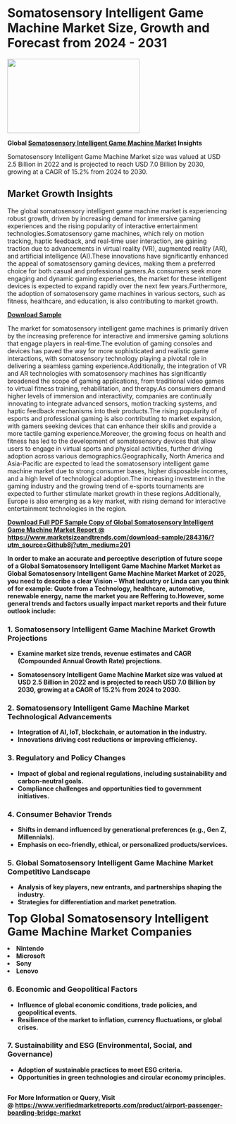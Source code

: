 <H1>Somatosensory Intelligent Game Machine Market Size, Growth and Forecast from 2024 - 2031</H1><img class="aligncenter size-medium wp-image-584254" src="https://thirdeyenews.in/wp-content/uploads/2024/09/Global-Market-Research-300x168.jpeg" alt="" width="300" height="168" /><p><strong>Global&nbsp;<a href="https://www.marketsizeandtrends.com/download-sample/284316/?utm_source=Github8j?utm_medium=201">Somatosensory Intelligent Game Machine Market</a> Insights</strong></p><p>Somatosensory Intelligent Game Machine Market size was valued at USD 2.5 Billion in 2022 and is projected to reach USD 7.0 Billion by 2030, growing at a CAGR of 15.2% from 2024 to 2030.</p><p><h2>Market Growth Insights</h2> <p>The global somatosensory intelligent game machine market is experiencing robust growth, driven by increasing demand for immersive gaming experiences and the rising popularity of interactive entertainment technologies.Somatosensory game machines, which rely on motion tracking, haptic feedback, and real-time user interaction, are gaining traction due to advancements in virtual reality (VR), augmented reality (AR), and artificial intelligence (AI).These innovations have significantly enhanced the appeal of somatosensory gaming devices, making them a preferred choice for both casual and professional gamers.As consumers seek more engaging and dynamic gaming experiences, the market for these intelligent devices is expected to expand rapidly over the next few years.Furthermore, the adoption of somatosensory game machines in various sectors, such as fitness, healthcare, and education, is also contributing to market growth.</p> <p><strong><a href="#">Download Sample</a></strong></p> <p>The market for somatosensory intelligent game machines is primarily driven by the increasing preference for interactive and immersive gaming solutions that engage players in real-time.The evolution of gaming consoles and devices has paved the way for more sophisticated and realistic game interactions, with somatosensory technology playing a pivotal role in delivering a seamless gaming experience.Additionally, the integration of VR and AR technologies with somatosensory machines has significantly broadened the scope of gaming applications, from traditional video games to virtual fitness training, rehabilitation, and therapy.As consumers demand higher levels of immersion and interactivity, companies are continually innovating to integrate advanced sensors, motion tracking systems, and haptic feedback mechanisms into their products.The rising popularity of esports and professional gaming is also contributing to market expansion, with gamers seeking devices that can enhance their skills and provide a more tactile gaming experience.Moreover, the growing focus on health and fitness has led to the development of somatosensory devices that allow users to engage in virtual sports and physical activities, further driving adoption across various demographics.Geographically, North America and Asia-Pacific are expected to lead the somatosensory intelligent game machine market due to strong consumer bases, higher disposable incomes, and a high level of technological adoption.The increasing investment in the gaming industry and the growing trend of e-sports tournaments are expected to further stimulate market growth in these regions.Additionally, Europe is also emerging as a key market, with rising demand for interactive entertainment technologies in the region.</p> <p><strong><a href="#"></p><p><span class=""><strong>Download Full PDF Sample Copy of Global Somatosensory Intelligent Game Machine Market Report</strong> @ <a href="https://www.marketsizeandtrends.com/download-sample/284316/?utm_source=Github8j?utm_medium=201" target="_blank">https://www.marketsizeandtrends.com/download-sample/284316/?utm_source=Github8j?utm_medium=201</a></span></p><p>In order to make an accurate and perceptive description of future scope of a Global&nbsp;Somatosensory Intelligent Game Machine Market Market as Global&nbsp;Somatosensory Intelligent Game Machine Market Market of 2025, you need to describe a clear Vision &ndash; What Industry or Linda can you think of for example: Quote from a Technology, healthcare, automotive, renewable energy, name the market you are Reffering to.However, some general trends and factors usually impact market reports and their future outlook include:</p><h3>1.&nbsp;<strong>Somatosensory Intelligent Game Machine Market Growth Projections</strong></h3><ul><li>Examine market size trends, revenue estimates and CAGR (Compounded Annual Growth Rate) projections.</li><li><p>Somatosensory Intelligent Game Machine Market size was valued at USD 2.5 Billion in 2022 and is projected to reach USD 7.0 Billion by 2030, growing at a CAGR of 15.2% from 2024 to 2030.</p></li></ul><h3>2.&nbsp;<strong>Somatosensory Intelligent Game Machine Market Technological Advancements</strong></h3><ul><li>Integration of AI, IoT, blockchain, or automation in the industry.</li><li>Innovations driving cost reductions or improving efficiency.</li></ul><h3>3.&nbsp;<strong>Regulatory and Policy Changes</strong></h3><ul><li>Impact of global and regional regulations, including sustainability and carbon-neutral goals.</li><li>Compliance challenges and opportunities tied to government initiatives.</li></ul><h3>4.&nbsp;<strong>Consumer Behavior Trends</strong></h3><ul><li>Shifts in demand influenced by generational preferences (e.g., Gen Z, Millennials).</li><li>Emphasis on eco-friendly, ethical, or personalized products/services.</li></ul><h3>5.&nbsp;<strong>Global Somatosensory Intelligent Game Machine Market Competitive Landscape</strong></h3><ul><li>Analysis of key players, new entrants, and partnerships shaping the industry.</li><li>Strategies for differentiation and market penetration.</li></ul><p data-pm-slice="1 1 []"><span style="color: inherit; font-family: inherit; font-size: 25px;">Top Global Somatosensory Intelligent Game Machine Market Companies</span></p><div class="" data-test-id=""><p><li>Nintendo</li><li> Microsoft</li><li> Sony</li><li> Lenovo</li></p></div><h3>6.&nbsp;<strong>Economic and Geopolitical Factors</strong></h3><ul><li>Influence of global economic conditions, trade policies, and geopolitical events.</li><li>Resilience of the market to inflation, currency fluctuations, or global crises.</li></ul><h3>7.&nbsp;<strong>Sustainability and ESG (Environmental, Social, and Governance)</strong></h3><ul><li>Adoption of sustainable practices to meet ESG criteria.</li><li>Opportunities in green technologies and circular economy principles.</li></ul><h2><strong style="font-size: 14px;">For More Information or Query, Visit @&nbsp;</strong><a style="background-color: #ffffff; font-size: 14px;" href="https://www.marketsizeandtrends.com/report/somatosensory-intelligent-game-machine-market/" target="_blank">https://www.verifiedmarketreports.com/product/airport-passenger-boarding-bridge-market</a></h2>